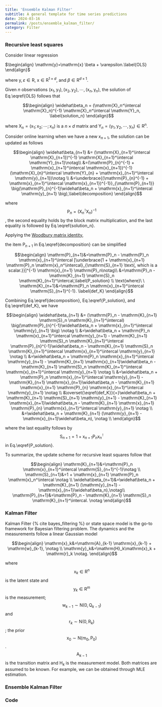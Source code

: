 ```yaml
---
title: 'Ensemble Kalman Filter'
subtitle: A general template for time series predictions
date: 2024-03-16
permalink: /posts/ensemble_kalman_filter/
category: Filter
---
```



### Recursive least squares

Consider linear regression

$\begin{align}
\mathrm{y}=\mathrm{x} \beta + \varepsilon.\label{OLS}
\end{align}$

where $\mathrm{y}, \varepsilon\in \mathrm{R}$, $\mathrm{x}\in\mathrm{R}^{1\times d}$, and $\beta\in \mathrm{R}^{d\times 1}$.

Given $n$ observations $(\mathrm{x}_1, \mathrm{y}_1), (\mathrm{x}_2, \mathrm{y}_2), \cdots, (\mathrm{x}_n, \mathrm{y}_n)$, the solution of Eq.\eqref{OLS} follows that

$$\begin{align}
\widehat\beta_n = (\mathrm{X}_n^\intercal \mathrm{X}_n)^{-1} \mathrm{X}_n^\intercal \mathrm{Y}_n, \label{solution_n}  
\end{align}$$

where $\mathrm{X}_n=(\mathrm{x}_1; \mathrm{x}_2; \cdots; \mathrm{x}_n)$ is a $n\times d$ matrix and $\mathrm{Y}_n=(\mathrm{y}_1, \mathrm{y}_2, \cdots, \mathrm{y}_n) \in \mathrm{R}^n$.

Consider online learning when we have a new $\mathrm{x}_{n+1}$, the solution can be updated as follows

$$\begin{align}
\widehat\beta_{n+1} &= (\mathrm{X}_{n+1}^\intercal \mathrm{X}_{n+1})^{-1} \mathrm{X}_{n+1}^\intercal \mathrm{Y}_{n+1}\notag\\
&=(\mathrm{P}_{n}^{-1} + \mathrm{x}_{n+1}^\intercal \mathrm{x}_{n+1})^{-1} (\mathrm{X}_{n}^\intercal \mathrm{Y}_{n} + \mathrm{x}_{n+1}^\intercal \mathrm{y}_{n+1})\notag \\
&=\underbrace{(\mathrm{P}_{n}^{-1} + \mathrm{x}_{n+1}^\intercal \mathrm{x}_{n+1})^{-1}}_{\mathrm{P}_{n+1}} \big(\mathrm{P}_{n}^{-1}\widehat\beta_n +  \mathrm{x}_{n+1}^\intercal \mathrm{y}_{n+1} \big),\label{decomposition}
\end{align}$$

where $$\mathrm{P}_n=(\mathrm{X}_{n}^\intercal \mathrm{X}_{n})^{-1}$$, the second equality holds by the block matrix multiplication, and the last equality is followed by Eq.\eqref{solution_n}. 

Applying the [Woodbury matrix identity](https://en.wikipedia.org/wiki/Woodbury_matrix_identity), 
<!-- $$\begin{align}
(\mathrm{A}+\mathrm{U}\mathrm{C}\mathrm{V})^{-1} = \mathrm{A}^{-1} - \mathrm{A}^{-1} \mathrm{U} (\mathrm{C}^{-1}+\mathrm{V} \mathrm{A}^{-1}\mathrm{U})^{-1} \mathrm{V} \mathrm{A}^{-1},\notag
\end{align}$$  -->
the item $\mathrm{P}_{n+1}$ in Eq.\eqref{decomposition} can be simplified

$$\begin{align}
\mathrm{P}_{n+1}&=\mathrm{P}_n - \mathrm{P}_n \mathrm{x}_{n+1}^\intercal [\underbrace{1 + \mathrm{x}_{n+1} \mathrm{P}_n \mathrm{x}_n^\intercal}_{\mathrm{S}_{n+1} \text{, which is a scalar.}}]^{-1} \mathrm{x}_{n+1} \mathrm{P}_n\notag\\
&=\mathrm{P}_n - \mathrm{K}_{n+1} \mathrm{S}_n \mathrm{K}_{n+1}^\intercal,\label{P_solution} \\
\text{where}\ \  \mathrm{K}_{n+1}&=\mathrm{P}_n \mathrm{x}_{n+1}^\intercal \mathrm{S}_{n+1}^{-1}. \label{def_K}
\end{align}$$

Combining Eq.\eqref{decomposition}, Eq.\eqref{P_solution}, and Eq.\eqref{def_K}, we have 

$$\begin{align}
\widehat\beta_{n+1} &= (\mathrm{P}_n - \mathrm{K}_{n+1} \mathrm{S}_n \mathrm{K}_{n+1}^\intercal) \big(\mathrm{P}_{n}^{-1}\widehat\beta_n +  \mathrm{x}_{n+1}^\intercal \mathrm{y}_{n+1} \big) \notag \\
&=\widehat\beta_n + \mathrm{P}_n \mathrm{x}_{n+1}^\intercal \mathrm{y}_{n+1} - \mathrm{K}_{n+1} \mathrm{S}_n \mathrm{K}_{n+1}^\intercal \mathrm{P}_{n}^{-1}\widehat\beta_n - \mathrm{K}_{n+1} \mathrm{S}_n \mathrm{K}_{n+1}^\intercal \mathrm{x}_{n+1}^\intercal \mathrm{y}_{n+1} \notag \\
&=\widehat\beta_n + \mathrm{P}_n \mathrm{x}_{n+1}^\intercal \mathrm{y}_{n+1} - \mathrm{K}_{n+1} \mathrm{x}_{n+1}\widehat\beta_n - \mathrm{K}_{n+1} \mathrm{S}_n \mathrm{K}_{n+1}^\intercal \mathrm{x}_{n+1}^\intercal \mathrm{y}_{n+1} \notag \\
&=\widehat\beta_n + \mathrm{P}_n \mathrm{x}_{n+1}^\intercal \mathrm{y}_{n+1} - \mathrm{K}_{n+1} \mathrm{x}_{n+1}\widehat\beta_n - \mathrm{K}_{n+1} \mathrm{x}_{n+1} \mathrm{P}_{n} \mathrm{x}_{n+1}^\intercal \mathrm{y}_{n+1} \notag \\
&\overset{\eqref{def_K}}{=}\widehat\beta_n + \mathrm{K}_{n+1} \mathrm{S}_{n+1} \mathrm{y}_{n+1} - \mathrm{K}_{n+1} \mathrm{x}_{n+1}\widehat\beta_n - \mathrm{K}_{n+1} \mathrm{x}_{n+1} \mathrm{P}_{n} \mathrm{x}_{n+1}^\intercal \mathrm{y}_{n+1}  \notag \\
&=\widehat\beta_n + \mathrm{K}_{n+1} (\mathrm{y}_{n+1} - \mathrm{x}_{n+1}\widehat\beta_n), \notag \\
\end{align}$$

where the last equality follows by $$\mathrm{S}_{n+1}=1 + \mathrm{x}_{n+1} \mathrm{P}_n \mathrm{x}_n^\intercal$$ in Eq.\eqref{P_solution}.

To summarize, the update scheme for recursive least squares follow that

$$\begin{align}
\mathrm{K}_{n+1}&=\mathrm{P}_n \mathrm{x}_{n+1}^\intercal \mathrm{S}_{n+1}^{-1}\notag \\
\mathrm{S}_{n+1}&=1 + \mathrm{x}_{n+1} \mathrm{P}_n \mathrm{x}_n^\intercal \notag \\
\widehat\beta_{n+1}&=\widehat\beta_n + \mathrm{K}_{n+1} (\mathrm{y}_{n+1} - \mathrm{x}_{n+1}\widehat\beta_n),\notag\\
\mathrm{P}_{n+1}&=\mathrm{P}_n - \mathrm{K}_{n+1} \mathrm{S}_n \mathrm{K}_{n+1}^\intercal. \notag
\end{align}$$


### Kalman Filter

Kalman Filter {% cite bayes_filtering %} or state space model is the go-to framework for Bayesian filtering problem. The dynamics and the measurements follow a linear Gaussian model

$$\begin{align}
\mathrm{x}_k&=\mathrm{A}_{k-1} \mathrm{x}_{k-1} + \mathrm{w}_{k-1}, \notag \\
\mathrm{y}_k&=\mathrm{H}_k\mathrm{x}_k + \mathrm{r}_k \notag.
\end{align}$$

where $$\mathrm{x}_k\in\mathrm{R}^n$$ is the latent state and $$\mathrm{y}_k\in\mathrm{R}^m$$ is the measurement; $$\mathrm{w}_{k-1}\sim \mathrm{N}(0, \mathrm{Q}_{k-1})$$ and $$\mathrm{r}_k \sim \mathrm{N}(0, \mathrm{R}_k)$$; the prior $$\mathrm{x}_0\sim \mathrm{N}(\mathrm{m}_0, \mathrm{P}_0)$$. $$\mathrm{A}_{k-1}$$ is the transition matrix and $\mathrm{H}_k$ is the measurement model. Both matrices are assumed to be known. For example, we can be obtained through MLE estimation.  

### Ensemble Kalman Filter


### Code 

